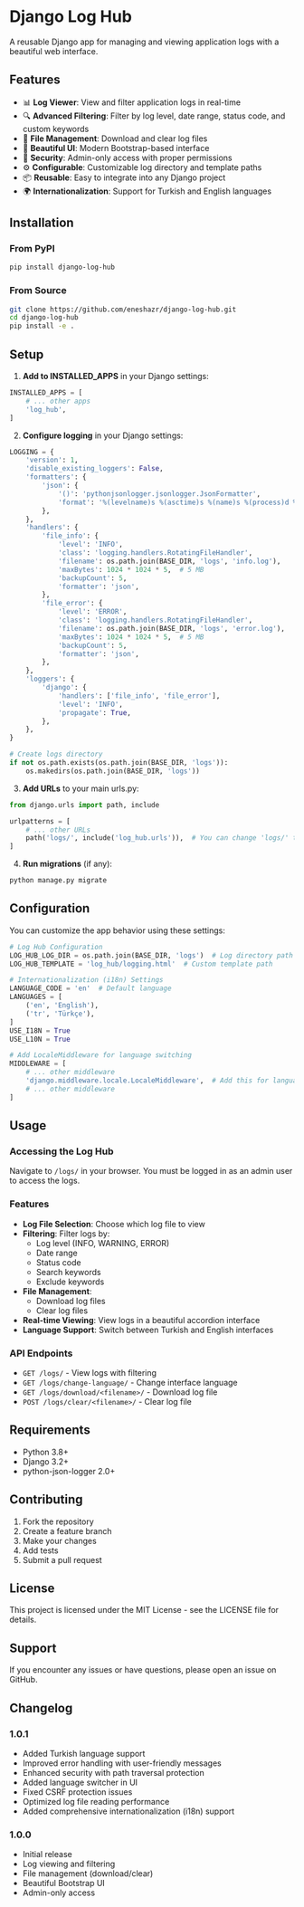 # Django Log Hub

A reusable Django app for managing and viewing application logs with a beautiful web interface.

## Features

- 📊 **Log Viewer**: View and filter application logs in real-time
- 🔍 **Advanced Filtering**: Filter by log level, date range, status code, and custom keywords
- 📁 **File Management**: Download and clear log files
- 🎨 **Beautiful UI**: Modern Bootstrap-based interface
- 🔐 **Security**: Admin-only access with proper permissions
- ⚙️ **Configurable**: Customizable log directory and template paths
- 📦 **Reusable**: Easy to integrate into any Django project
- 🌍 **Internationalization**: Support for Turkish and English languages

## Installation

### From PyPI

```bash
pip install django-log-hub
```

### From Source

```bash
git clone https://github.com/eneshazr/django-log-hub.git
cd django-log-hub
pip install -e .
```

## Setup

1. **Add to INSTALLED_APPS** in your Django settings:

```python
INSTALLED_APPS = [
    # ... other apps
    'log_hub',
]
```

2. **Configure logging** in your Django settings:

```python
LOGGING = {
    'version': 1,
    'disable_existing_loggers': False,
    'formatters': {
        'json': {
            '()': 'pythonjsonlogger.jsonlogger.JsonFormatter',
            'format': '%(levelname)s %(asctime)s %(name)s %(process)d %(thread)d %(message)s %(status_code)s %(taskName)s %(request)s',
        },
    },
    'handlers': {
        'file_info': {
            'level': 'INFO',
            'class': 'logging.handlers.RotatingFileHandler',
            'filename': os.path.join(BASE_DIR, 'logs', 'info.log'),
            'maxBytes': 1024 * 1024 * 5,  # 5 MB
            'backupCount': 5,
            'formatter': 'json',
        },
        'file_error': {
            'level': 'ERROR',
            'class': 'logging.handlers.RotatingFileHandler',
            'filename': os.path.join(BASE_DIR, 'logs', 'error.log'),
            'maxBytes': 1024 * 1024 * 5,  # 5 MB
            'backupCount': 5,
            'formatter': 'json',
        },
    },
    'loggers': {
        'django': {
            'handlers': ['file_info', 'file_error'],
            'level': 'INFO',
            'propagate': True,
        },
    },
}

# Create logs directory
if not os.path.exists(os.path.join(BASE_DIR, 'logs')):
    os.makedirs(os.path.join(BASE_DIR, 'logs'))
```

3. **Add URLs** to your main urls.py:

```python
from django.urls import path, include

urlpatterns = [
    # ... other URLs
    path('logs/', include('log_hub.urls')),  # You can change 'logs/' to any path you prefer
]
```

4. **Run migrations** (if any):

```bash
python manage.py migrate
```

## Configuration

You can customize the app behavior using these settings:

```python
# Log Hub Configuration
LOG_HUB_LOG_DIR = os.path.join(BASE_DIR, 'logs')  # Log directory path
LOG_HUB_TEMPLATE = 'log_hub/logging.html'  # Custom template path

# Internationalization (i18n) Settings
LANGUAGE_CODE = 'en'  # Default language
LANGUAGES = [
    ('en', 'English'),
    ('tr', 'Türkçe'),
]
USE_I18N = True
USE_L10N = True

# Add LocaleMiddleware for language switching
MIDDLEWARE = [
    # ... other middleware
    'django.middleware.locale.LocaleMiddleware',  # Add this for language support
    # ... other middleware
]
```

## Usage

### Accessing the Log Hub

Navigate to `/logs/` in your browser. You must be logged in as an admin user to access the logs.

### Features

- **Log File Selection**: Choose which log file to view
- **Filtering**: Filter logs by:
  - Log level (INFO, WARNING, ERROR)
  - Date range
  - Status code
  - Search keywords
  - Exclude keywords
- **File Management**:
  - Download log files
  - Clear log files
- **Real-time Viewing**: View logs in a beautiful accordion interface
- **Language Support**: Switch between Turkish and English interfaces

### API Endpoints

- `GET /logs/` - View logs with filtering
- `GET /logs/change-language/` - Change interface language
- `GET /logs/download/<filename>/` - Download log file
- `POST /logs/clear/<filename>/` - Clear log file

## Requirements

- Python 3.8+
- Django 3.2+
- python-json-logger 2.0+

## Contributing

1. Fork the repository
2. Create a feature branch
3. Make your changes
4. Add tests
5. Submit a pull request

## License

This project is licensed under the MIT License - see the LICENSE file for details.

## Support

If you encounter any issues or have questions, please open an issue on GitHub.

## Changelog

### 1.0.1
- Added Turkish language support
- Improved error handling with user-friendly messages
- Enhanced security with path traversal protection
- Added language switcher in UI
- Fixed CSRF protection issues
- Optimized log file reading performance
- Added comprehensive internationalization (i18n) support

### 1.0.0
- Initial release
- Log viewing and filtering
- File management (download/clear)
- Beautiful Bootstrap UI
- Admin-only access
